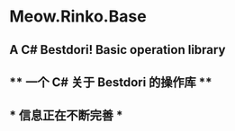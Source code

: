# Meow.Rinko.Base  
## A C# Bestdori! Basic operation library  
## \** 一个 C# 关于 Bestdori 的操作库 **  
## \* 信息正在不断完善 *  
